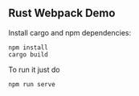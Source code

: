 ## Rust Webpack Demo

Install cargo and npm dependencies:

```
npm install
cargo build
```

To run it just do

```
npm run serve
```